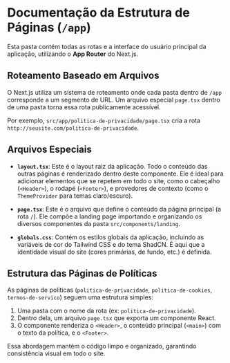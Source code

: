 # Documentação da Estrutura de Páginas (`/app`)

Esta pasta contém todas as rotas e a interface do usuário principal da aplicação, utilizando o **App Router** do Next.js.

## Roteamento Baseado em Arquivos

O Next.js utiliza um sistema de roteamento onde cada pasta dentro de `/app` corresponde a um segmento de URL. Um arquivo especial `page.tsx` dentro de uma pasta torna essa rota publicamente acessível.

Por exemplo, `src/app/politica-de-privacidade/page.tsx` cria a rota `http://seusite.com/politica-de-privacidade`.

## Arquivos Especiais

-   **`layout.tsx`**: Este é o layout raiz da aplicação. Todo o conteúdo das outras páginas é renderizado dentro deste componente. Ele é ideal para adicionar elementos que se repetem em todo o site, como o cabeçalho (`<Header>`), o rodapé (`<Footer>`), e provedores de contexto (como o `ThemeProvider` para temas claro/escuro).

-   **`page.tsx`**: Este é o arquivo que define o conteúdo da página principal (a rota `/`). Ele compõe a landing page importando e organizando os diversos componentes da pasta `src/components/landing`.

-   **`globals.css`**: Contém os estilos globais da aplicação, incluindo as variáveis de cor do Tailwind CSS e do tema ShadCN. É aqui que a identidade visual do site (cores primárias, de fundo, etc.) é definida.

## Estrutura das Páginas de Políticas

As páginas de políticas (`politica-de-privacidade`, `politica-de-cookies`, `termos-de-servico`) seguem uma estrutura simples:
1.  Uma pasta com o nome da rota (ex: `politica-de-privacidade`).
2.  Dentro dela, um arquivo `page.tsx` que exporta um componente React.
3.  O componente renderiza o `<Header>`, o conteúdo principal (`<main>`) com o texto da política, e o `<Footer>`.

Essa abordagem mantém o código limpo e organizado, garantindo consistência visual em todo o site.
